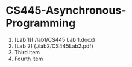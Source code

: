 # CS445-Asynchronous-Programming

1. [Lab 1](./lab1/CS445 Lab 1.docx)
2. [Lab 2] (./lab2/CS445Lab2.pdf)
3. Third item
4. Fourth item